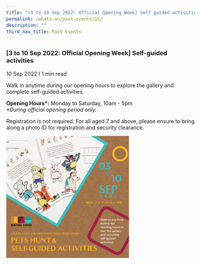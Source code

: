 ```yaml
---
title: "(3 to 10 Sep 2022: Official Opening Week) Self guided activities"
permalink: /whats-on/past-events/11/
description: ""
third_nav_title: Past Events
---
```

### **[3 to 10 Sep 2022: Official Opening Week] Self-guided activities**

10 Sep 2022&nbsp;I 1 min read

Walk in anytime during our opening hours to explore the gallery and complete self-guided activities.

**Opening Hours\*:**&nbsp;Monday to Saturday, 10am - 5pm<br>
_\*During official opening period only._

Registration is not required. For all aged 7 and above, please ensure to bring along a photo ID for registration and security clearance.

<p><a href="/images/pastevent11.png">  
<img style="width:65%" src="/images/pastevent11.png">  
</a></p>